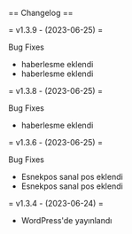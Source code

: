 == Changelog ==

= v1.3.9 - (2023-06-25) =


Bug Fixes

* haberlesme eklendi
* haberlesme eklendi

= v1.3.8 - (2023-06-25) =


Bug Fixes

* haberlesme eklendi

= v1.3.6 - (2023-06-25) =


Bug Fixes

* Esnekpos sanal pos eklendi
* Esnekpos sanal pos eklendi

= v1.3.4 - (2023-06-24) =

* WordPress'de yayınlandı
